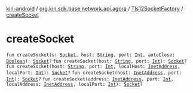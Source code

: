 [kin-android](../../index.md) / [org.kin.sdk.base.network.api.agora](../index.md) / [Tls12SocketFactory](index.md) / [createSocket](./create-socket.md)

# createSocket

`fun createSocket(s: `[`Socket`](https://docs.oracle.com/javase/6/docs/api/java/net/Socket.html)`, host: `[`String`](https://kotlinlang.org/api/latest/jvm/stdlib/kotlin/-string/index.html)`, port: `[`Int`](https://kotlinlang.org/api/latest/jvm/stdlib/kotlin/-int/index.html)`, autoClose: `[`Boolean`](https://kotlinlang.org/api/latest/jvm/stdlib/kotlin/-boolean/index.html)`): `[`Socket`](https://docs.oracle.com/javase/6/docs/api/java/net/Socket.html)`?`
`fun createSocket(host: `[`String`](https://kotlinlang.org/api/latest/jvm/stdlib/kotlin/-string/index.html)`, port: `[`Int`](https://kotlinlang.org/api/latest/jvm/stdlib/kotlin/-int/index.html)`): `[`Socket`](https://docs.oracle.com/javase/6/docs/api/java/net/Socket.html)`?`
`fun createSocket(host: `[`String`](https://kotlinlang.org/api/latest/jvm/stdlib/kotlin/-string/index.html)`, port: `[`Int`](https://kotlinlang.org/api/latest/jvm/stdlib/kotlin/-int/index.html)`, localHost: `[`InetAddress`](https://docs.oracle.com/javase/6/docs/api/java/net/InetAddress.html)`, localPort: `[`Int`](https://kotlinlang.org/api/latest/jvm/stdlib/kotlin/-int/index.html)`): `[`Socket`](https://docs.oracle.com/javase/6/docs/api/java/net/Socket.html)`?`
`fun createSocket(host: `[`InetAddress`](https://docs.oracle.com/javase/6/docs/api/java/net/InetAddress.html)`, port: `[`Int`](https://kotlinlang.org/api/latest/jvm/stdlib/kotlin/-int/index.html)`): `[`Socket`](https://docs.oracle.com/javase/6/docs/api/java/net/Socket.html)`?`
`fun createSocket(address: `[`InetAddress`](https://docs.oracle.com/javase/6/docs/api/java/net/InetAddress.html)`, port: `[`Int`](https://kotlinlang.org/api/latest/jvm/stdlib/kotlin/-int/index.html)`, localAddress: `[`InetAddress`](https://docs.oracle.com/javase/6/docs/api/java/net/InetAddress.html)`, localPort: `[`Int`](https://kotlinlang.org/api/latest/jvm/stdlib/kotlin/-int/index.html)`): `[`Socket`](https://docs.oracle.com/javase/6/docs/api/java/net/Socket.html)`?`